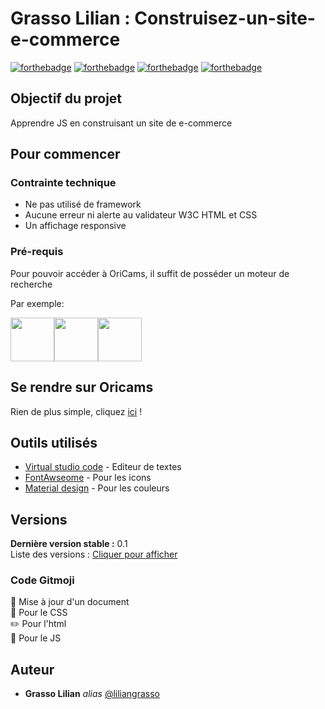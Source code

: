 # Grasso Lilian : Construisez-un-site-e-commerce

[![forthebadge](https://forthebadge.com/images/badges/uses-html.svg)](https://developer.mozilla.org/fr/docs/Web/HTML)  [![forthebadge](https://forthebadge.com/images/badges/uses-css.svg)](https://developer.mozilla.org/fr/docs/Web/CSS) [![forthebadge](https://forthebadge.com/images/badges/uses-git.svg)](https://github.com/)
[![forthebadge](https://forthebadge.com/images/badges/made-with-javascript.svg)](https://forthebadge.com)
## Objectif du projet

Apprendre JS en construisant un site de e-commerce

## Pour commencer

### Contrainte technique

<ul>
  <li>Ne pas utilisé de framework</li>
  <li>Aucune erreur ni alerte au validateur W3C HTML et CSS</li>
  <li>Un affichage responsive</li>
</ul>

### Pré-requis

Pour pouvoir accéder à OriCams, il suffit de posséder un moteur de recherche

Par exemple:

<a href="https://fr.wikipedia.org/wiki/Liste_de_moteurs_de_recherche">
<img src="https://img.icons8.com/color/48/000000/google-logo.png" width="70" height="70" /><img src="https://img.icons8.com/color/48/000000/adventures--v1.png" width="70" height="70" /><img src="https://img.icons8.com/color/48/000000/firefox.png" width="70" height="70" />
</a>

## Se rendre sur Oricams

Rien de plus simple, cliquez <a href="https://liliangrasso.github.io/P5_Construisez-un-site-e-commerce/ index.html">ici</a> !

## Outils utilisés 

* [Virtual studio code](https://code.visualstudio.com/) - Editeur de textes
* [FontAwseome](https://fontawesome.com/) - Pour les icons
* [Material design](https://www.materialui.co/colors) - Pour les couleurs

## Versions
**Dernière version stable :** 0.1</br>
Liste des versions :
[Cliquer pour afficher](https://github.com/Liliangrasso/P5_Construisez-un-site-e-commerce/tags)

### Code Gitmoji
:pencil: Mise à jour d'un document</br>
:art: Pour le CSS</br>
:pencil2: Pour l'html</br>
:hammer: Pour le JS
## Auteur
* **Grasso Lilian** _alias_ [@liliangrasso](https://github.com/Liliangrasso)
